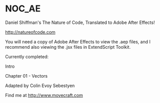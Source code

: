 NOC_AE
======

Daniel Shiffman's The Nature of Code, Translated to Adobe After Effects!

http://natureofcode.com

You will need a copy of Adobe After Effects to view the .aep files, and I recommend also viewing the .jsx files in ExtendScript Toolkit.

Currently completed:

Intro

Chapter 01 - Vectors


Adapted by Colin Evoy Sebestyen

Find me at http://www.movecraft.com
